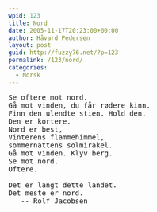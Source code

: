 ```yaml
---
wpid: 123
title: Nord
date: 2005-11-17T20:23:00+00:00
author: Håvard Pedersen
layout: post
guid: http://fuzzy76.net/?p=123
permalink: /123/nord/
categories:
  - Norsk
---
```

<pre>Se oftere mot nord.
Gå mot vinden, du får rødere kinn.
Finn den ulendte stien. Hold den.
Den er kortere.
Nord er best,
Vinterens flammehimmel,
sommernattens solmirakel.
Gå mot vinden. Klyv berg.
Se mot nord.
Oftere.

Det er langt dette landet.
Det meste er nord.
   -- Rolf Jacobsen</pre>
